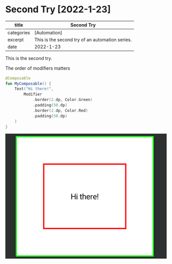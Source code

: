 # Second Try [2022-1-23]

| title | Second Try |
| --- | --- |
| categories | [Automation] |
| excerpt | This is the second try of an automation series. |
| date | 2022-1-23 |

This is the second try.

The order of modifiers matters

```kotlin
@Composable
fun MyComposable() {
    Text("Hi there!",
        Modifier
            .border(2.dp, Color.Green)
            .padding(50.dp)
            .border(2.dp, Color.Red)
            .padding(50.dp)
    )
}
```

![2.png](Second%20Try%20%5B2022-1-23%5D%20efc4856636334b0a826ced6b61199553/2.png)